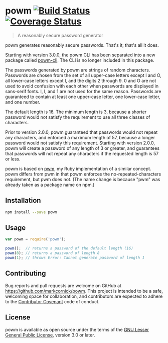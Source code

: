# powm [![Build Status](https://travis-ci.org/markcornick/powm.svg)](https://travis-ci.org/markcornick/powm) [![Coverage Status](https://coveralls.io/repos/markcornick/powm/badge.svg?branch=master&service=github)](https://coveralls.io/github/markcornick/powm?branch=master)

> A reasonably secure password generator

powm generates reasonably secure passwords. That's it; that's all it does.

Starting with version 3.0.0, the powm CLI has been separated into a new
package called [powm-cli](https://github.com/markcornick/powm-cli). The
CLI is no longer included in this package.

The passwords generated by powm are strings of random characters. Passwords are
chosen from the set of all upper-case letters except I and O, all lower-case
letters except l, and the digits 2 through 9. 0 and O are not used to avoid
confusion with each other when passwords are displayed in sans-serif fonts. I,
l, and 1 are not used for the same reason. Passwords are guaranteed to contain
at least one upper-case letter, one lower-case letter, and one number.

The default length is 16. The minimum length is 3, because a shorter password
would not satisfy the requirement to use all three classes of characters.

Prior to version 2.0.0, powm guaranteed that passwords would not repeat any
characters, and enforced a maximum length of 57, because a longer password would
not satisfy this requirement. Starting with version 2.0.0, powm will create
a password of any length of 3 or greater, and guarantees that passwords will not
repeat any characters if the requested length is 57 or less.

powm is based on [pwm](https://github.com/markcornick/pwm), my Ruby
implementation of a similar concept. powm differs from pwm in that powm enforces
the no-repeated-characters requirement, but pwm does not. (The name change is
because "pwm" was already taken as a package name on npm.)

## Installation

```bash
npm install --save powm
```

## Usage

```js
var powm = require('powm');

powm();  // returns a password of the default length (16)
powm(8); // returns a password of length 8
powm(1); // throws Error: Cannot generate password of length 1
```

## Contributing

Bug reports and pull requests are welcome on GitHub at
<https://github.com/markcornick/powm>. This project is intended to be a
safe, welcoming space for collaboration, and contributors are expected to adhere
to the [Contributor Covenant](http://contributor-covenant.org) code of conduct.

## License

powm is available as open source under the terms of the [GNU Lesser General
Public License](http://www.gnu.org/licenses/lgpl-3.0-standalone.html), version
3.0 or later.
